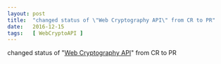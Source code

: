 ```yaml
---
layout: post
title:  "changed status of \"Web Cryptography API\" from CR to PR"
date:   2016-12-15
tags:   [ WebCryptoAPI ]
---
```


changed status of "[Web Cryptography API](/spec/WebCryptoAPI)" from CR to PR

